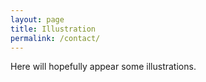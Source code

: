 ```yaml
---
layout: page
title: Illustration
permalink: /contact/
---
```


Here will hopefully appear some illustrations.
